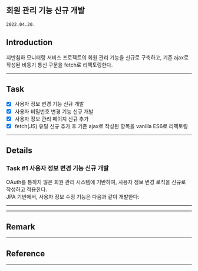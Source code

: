 ## 회원 관리 기능 신규 개발
`2022.04.20.`

## Introduction
지반침하 모니터링 서비스 프로젝트의 회원 관리 기능을 신규로 구축하고, 기존 ajax로 작성된 비동기 통신 구문을 fetch로 리팩토링한다.

---

## Task
* [x] 사용자 정보 변경 기능 신규 개발
* [x] 사용자 비밀번호 변경 기능 신규 개발 
* [x] 사용자 정보 관리 페이지 신규 추가
* [x] fetch(JS) 유틸 신규 추가 후 기존 ajax로 작성된 항목을 vanilla ES6로 리팩토링

---

## Details

### Task #1 사용자 정보 변경 기능 신규 개발
OAuth를 통하지 않은 회원 관리 시스템에 기반하여, 사용자 정보 변경 로직을 신규로 작성하고 적용한다.  
JPA 기반에서, 사용자 정보 수정 기능은 다음과 같이 개발한다:  



---


---

## Remark

---

## Reference

---
